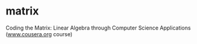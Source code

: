 matrix
======

Coding the Matrix: Linear Algebra through Computer Science Applications (www.cousera.org course)
